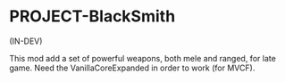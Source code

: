 # PROJECT-BlackSmith

(IN-DEV)

This mod add a set of powerful weapons, both mele and ranged, for late game.
Need the VanillaCoreExpanded in order to work (for MVCF).
